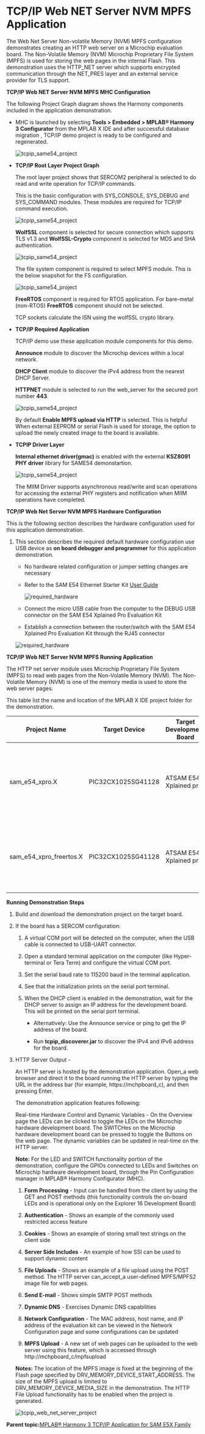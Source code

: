 # TCP/IP Web NET Server NVM MPFS Application

The Web Net Server Non-volatile Memory \(NVM\) MPFS configuration demonstrates creating an HTTP web server on a Microchip evaluation board. The Non-Volatile Memory \(NVM\) Microchip Proprietary File System \(MPFS\) is used for storing the web pages in the internal Flash. This demonstration uses the HTTP\_NET server which supports encrypted communication through the NET\_PRES layer and an external service provider for TLS support.

**TCP/IP Web NET Server NVM MPFS MHC Configuration**

The following Project Graph diagram shows the Harmony components included in the application demonstration.

-   MHC is launched by selecting **Tools \> Embedded \> MPLAB® Harmony 3 Configurator** from the MPLAB X IDE and after successful database migration , TCP/IP demo project is ready to be configured and regenerated.

    ![tcpip_same54_project](../../docs/GUID-BDCABA15-8CFC-4BBD-B152-813303321FF6-low.png)

-   **TCP/IP Root Layer Project Graph**

    The root layer project shows that SERCOM2 peripheral is selected to do read and write operation for TCP/IP commands.

    This is the basic configuration with SYS\_CONSOLE, SYS\_DEBUG and SYS\_COMMAND modules. These modules are required for TCP/IP command execution.

    ![tcpip_same54_project](../../docs/GUID-FBF065D6-0BF8-497E-AEF8-D4574C05EFED-low.png)

    **WolfSSL** component is selected for secure connection which supports TLS v1.3 and **WolfSSL-Crypto** component is selected for MD5 and SHA authentication.

    ![tcpip_same54_project](../../docs/GUID-187EE6EB-A1A2-4888-A780-0B94BA2536BD-low.png)

    The file system component is required to select MPFS module. This is the below snapshot for the FS configuration.

    ![tcpip_same54_project](../../docs/GUID-AC882129-EA1D-4324-98FC-1D98CAEE19E8-low.png)

    **FreeRTOS** component is required for RTOS application. For bare-metal \(non-RTOS\) **FreeRTOS** component should not be selected.

    TCP sockets calculate the ISN using the wolfSSL crypto library.

-   **TCP/IP Required Application**

    TCP/IP demo use these application module components for this demo.

    **Announce** module to discover the Microchip devices within a local network.

    **DHCP Client** module to discover the IPv4 address from the nearest DHCP Server.

    **HTTPNET** module is selected to run the web\_server for the secured port number **443**.

    ![tcpip_same54_project](../../docs/GUID-A587F912-08D9-4351-929C-D1ADFA8E74F3-low.png)

    By default **Enable MPFS upload via HTTP** is selected. This is helpful When external EEPROM or serial Flash is used for storage, the option to upload the newly created image to the board is available.

-   **TCPIP Driver Layer**

    **Internal ethernet driver\(gmac\)** is enabled with the external **KSZ8091 PHY driver** library for SAME54 demonstartion.

    ![tcpip_same54_project](../../docs/GUID-CA9BB7EB-854A-41AA-B6AB-324BC76EDB9D-low.png)

    The MIIM Driver supports asynchronous read/write and scan operations for accessing the external PHY registers and notification when MIIM operations have completed.


**TCP/IP Web Net Server NVM MPFS Hardware Configuration**

This is the following section describes the hardware configuration used for this application demonstration.

1.  This section describes the required default hardware configuration use USB device as **on board debugger and programmer** for this application demonstration.

    -   No hardware related configuration or jumper setting changes are necessary

    -   Refer to the SAM E54 Ethernet Starter Kit [User Guide](http://ww1.microchip.com/downloads/en/DeviceDoc/70005321A.pdf)

        ![required_hardware](../../docs/GUID-38FBEB65-FF92-4E6E-BD39-95B6DFEA5091-low.png)

    -   Connect the micro USB cable from the computer to the DEBUG USB connector on the SAM E54 Xplained Pro Evaluation Kit

    -   Establish a connection between the router/switch with the SAM E54 Xplained Pro Evaluation Kit through the RJ45 connector

    ![required_hardware](../../docs/GUID-EC77D4D8-500E-4398-B7ED-1E0C339FED16-low.png)


**TCP/IP Web NET Server NVM MPFS Running Application**

The HTTP net server module uses Microchip Proprietary File System \(MPFS\) to read web pages from the Non-Volatile Memory \(NVM\). The Non-Volatile Memory \(NVM\) is one of the memory media is used to store the web server pages.

This table list the name and location of the MPLAB X IDE project folder for the demonstration.

|Project Name|Target Device|Target Development Board|Description|
|------------|-------------|------------------------|-----------|
|sam\_e54\_xpro.X|PIC32CX1025SG41128|ATSAM E54 Xplained pro|Demonstrates the TCP/IP Web net Server on a development board with PIC32CX1025SG41128 device and KSZ8091 PHY daughter board. This is a bare-metal \(non-RTOS\) implementation.|
|sam\_e54\_xpro\_freertos.X|PIC32CX1025SG41128|ATSAM E54 Xplained pro|Demonstrates the TCP/IP Web net Server on development board with PIC32CX1025SG41128 device and KSZ8091 PHY daughter board. This implementation is based on FreeRTOS.|

**Running Demonstration Steps**

1.  Build and download the demonstration project on the target board.

2.  If the board has a SERCOM configuration:

    1.  A virtual COM port will be detected on the computer, when the USB cable is connected to USB-UART connector.

    2.  Open a standard terminal application on the computer \(like Hyper-terminal or Tera Term\) and configure the virtual COM port.

    3.  Set the serial baud rate to 115200 baud in the terminal application.

    4.  See that the initialization prints on the serial port terminal.

    5.  When the DHCP client is enabled in the demonstration, wait for the DHCP server to assign an IP address for the development board. This will be printed on the serial port terminal.

        -   Alternatively: Use the Announce service or ping to get the IP address of the board.

        -   Run **tcpip\_discoverer.jar** to discover the IPv4 and IPv6 address for the board.

3.  HTTP Server Output -

    An HTTP server is hosted by the demonstration application. Open\_a web browser and direct it to the board running the HTTP server by typing the URL in the address bar \(for example, https://mchpboard\_c\), and then pressing Enter.

    The demonstration application features following:

    Real-time Hardware Control and Dynamic Variables - On the Overview page the LEDs can be clicked to toggle the LEDs on the Microchip hardware development board. The SWITCHes on the Microchip hardware development board can be pressed to toggle the Buttons on the web page. The dynamic variables can be updated in real-time on the HTTP server.

    **Note:** For the LED and SWITCH functionality portion of the demonstration, configure the GPIOs connected to LEDs and Switches on Microchip hardware development board, through the Pin Configuration manager in MPLAB® Harmony Configurator \(MHC\).

    1.  **Form Processing** - Input can be handled from the client by using the GET and POST methods \(this functionality controls the on-board LEDs and is operational only on the Explorer 16 Development Board\)

    2.  **Authentication** - Shows an example of the commonly used restricted access feature

    3.  **Cookies** - Shows an example of storing small text strings on the client side

    4.  **Server Side Includes** - An example of how SSI can be used to support dynamic content

    5.  **File Uploads** - Shows an example of a file upload using the POST method. The HTTP server can\_accept\_a user-defined MPFS/MPFS2 image file for web pages.

    6.  **Send E-mail** - Shows simple SMTP POST methods

    7.  **Dynamic DNS** - Exercises Dynamic DNS capabilities

    8.  **Network Configuration** - The MAC address, host name, and IP address of the evaluation kit can be viewed in the Network Configuration page and some configurations can be updated

    9.  **MPFS Upload** - A new set of web pages can be uploaded to the web server using this feature, which is accessed through http://mchpboard\_c/mpfsupload

    **Notes:** The location of the MPFS image is fixed at the beginning of the Flash page specified by DRV\_MEMORY\_DEVICE\_START\_ADDRESS. The size of the MPFS upload is limited to DRV\_MEMORY\_DEVICE\_MEDIA\_SIZE in the demonstration. The HTTP File Upload functionality has to be enabled when the project is generated.

    ![tcpip_web_net_server_project](../../docs/GUID-2C799F11-8BA6-4F90-A775-23BAA6D9AC44-low.png)


**Parent topic:**[MPLAB® Harmony 3 TCP/IP Application for SAM E5X Family](../../docs/GUID-30573197-7C83-4B97-BBF2-7CA462FAE748.md)

